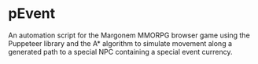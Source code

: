 # pEvent
An automation script for the Margonem MMORPG browser game using the Puppeteer library and the A* algorithm to simulate movement along a generated path to a special NPC containing a special event currency.
